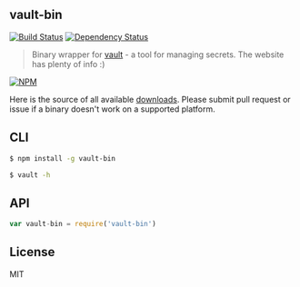vault-bin
---

[![Build Status](https://img.shields.io/travis/RnbWd/vault-bin.svg?style=flat-square)](https://travis-ci.org/RnbWd/vault-bin)
[![Dependency Status](https://img.shields.io/david/rnbwd/vault-bin.svg?style=flat-square)](https://david-dm.org/rnbwd/vault-bin)

> Binary wrapper for [vault](https://www.vaultproject.io/) - a tool for managing secrets. The website has plenty of info :)

[![NPM](https://nodei.co/npm/vault-bin.png?downloads=true)](https://nodei.co/npm/vault-bin/)

Here is the source of all available [downloads](https://www.vaultproject.io/downloads.html). Please submit pull request or issue if a binary doesn't work on a supported platform.

## CLI

```bash
$ npm install -g vault-bin
```
```bash
$ vault -h
```

## API

``` js
var vault-bin = require('vault-bin')
```

## License

MIT
